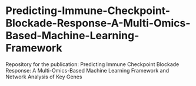 # Predicting-Immune-Checkpoint-Blockade-Response-A-Multi-Omics-Based-Machine-Learning-Framework
Repository for the publication: Predicting Immune Checkpoint Blockade Response: A Multi-Omics-Based Machine Learning Framework and Network Analysis of Key Genes
